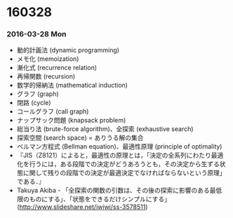 # 160328

### 2016-03-28 Mon

- 動的計画法 (dynamic programming)
- メモ化 (memoization)
- 漸化式 (recurrence relation)
- 再帰関数 (recursion)
- 数学的帰納法 (mathematical induction)
- グラフ (graph)
- 閉路 (cycle)
- コールグラフ (call graph)
- ナップサック問題 (knapsack problem)
- 総当り法 (brute-force algorithm)、全探索 (exhaustive search)
- 探索空間 (search space) = ありうる解の集合
- ベルマン方程式 (Bellman equation)、最適性原理 (principle of optimality)
- 『JIS（Z8121）によると，最適性の原理とは，「決定の全系列にわたり最適化を行うには，ある段階での決定がどうあろうとも，その決定から生ずる状態に関して残りの段階での決定が最適決定でなければならないという原理」である．』
- Takuya Akiba - 「全探索の関数の引数は、その後の探索に影響のある最低限のものにする」、「状態をできるだけシンプルにする」 (http://www.slideshare.net/iwiwi/ss-3578511)
